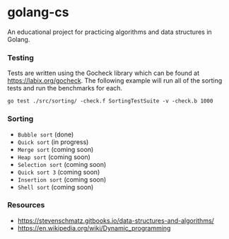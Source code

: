 # golang-cs
An educational project for practicing algorithms and data structures in Golang.

### Testing
Tests are written using the Gocheck library which can be found at
https://labix.org/gocheck. The following example will run all of the sorting tests and run the benchmarks for each.

```
go test ./src/sorting/ -check.f SortingTestSuite -v -check.b 1000
```

### Sorting
* ```Bubble sort``` (done)
* ```Quick sort``` (in progress)
* ```Merge sort``` (coming soon)
* ```Heap sort``` (coming soon)
* ```Selection sort``` (coming soon)
* ```Quick sort 3``` (coming soon)
* ```Insertion sort``` (coming soon)
* ```Shell sort``` (coming soon)

### Resources
* https://stevenschmatz.gitbooks.io/data-structures-and-algorithms/
* https://en.wikipedia.org/wiki/Dynamic_programming
